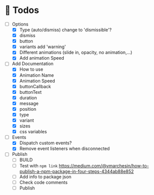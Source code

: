 # 🚧 Todos

- [ ] Options
    - [x] Type (auto/dismiss) change to 'dismissible'?
    - [x] dismiss
    - [x] button
    - [x] variants add 'warning'
    - [x] Different animations (slide in, opacity, no animation,...)
    - [x] Add animation Speed
    
- [ ] Add Documentation
    - [x] How to use
    - [x] Animation Name
    - [x] Animation Speed
    - [x] buttonCallback
    - [x] buttonText
    - [x] duration
    - [x] message
    - [x] position
    - [x] type
    - [x] variant
    - [x] sizes
    - [x] css variables
    
- [ ] Events
    - [x] Dispatch custom events?
    - [x] Remove event listeners when disconnected
    
- [ ] Publish
    - [ ] BUILD
    - [ ] Test with `npm link` https://medium.com/@vmarchesin/how-to-publish-a-npm-package-in-four-steps-4344ab88e852
    - [ ] Add info to package json
    - [ ] Check code comments
    - [ ] Publish
